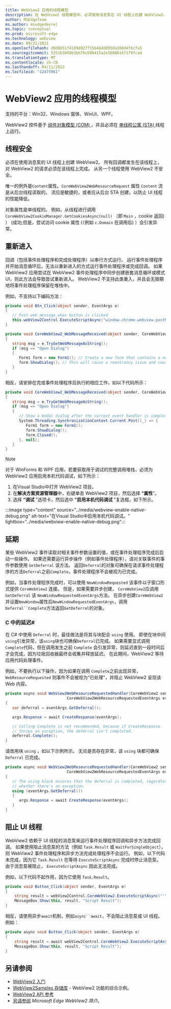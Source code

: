 ```yaml
---
title: WebView2 应用的线程模型
description: 在 WebView2 线程模型中，必须使用消息泵在 UI 线程上创建 WebView2。
author: MSEdgeTeam
ms.author: msedgedevrel
ms.topic: conceptual
ms.prod: microsoft-edge
ms.technology: webview
ms.date: 09/21/2021
ms.openlocfilehash: d9d8651f4189d927f15b4bdd0950a160d4fbcfa5
ms.sourcegitcommit: 5351b3950b3bb7bc698415a2e5608816f1f9fca4
ms.translationtype: MT
ms.contentlocale: zh-CN
ms.lasthandoff: 04/11/2022
ms.locfileid: "12473961"
---
```

# <a name="threading-model-for-webview2-apps"></a>WebView2 应用的线程模型

支持的平台：Win32、Windows 窗体、WinUI、WPF。

WebView2 控件基于 [组件对象模型 (COM) ](/windows/win32/com/the-component-object-model) ，并且必须在 [单线程公寓 (STA) ](/windows/win32/com/single-threaded-apartments) 线程上运行。


<!-- ====================================================================== -->
## <a name="thread-safety"></a>线程安全

必须在使用消息泵的 UI 线程上创建 WebView2。  所有回调都发生在该线程上，对 WebView2 的请求必须在该线程上完成。  从另一个线程使用 WebView2 不安全。

唯一的例外是`Content`属性。`CoreWebView2WebResourceRequest`  属性 `Content` 流是从后台线程读取的。  流应是敏捷的，或者应从后台 STA 创建，以防止 UI 线程的性能降低。

对象属性是单线程的。  例如，从线程进行调用 `CoreWebView2CookieManager.GetCookiesAsync(null)` （即 `Main` ，cookie 返回) ） (成功;但是，尝试访问 cookie 属性 (（例如 `c.Domain` 在调用后) ）会引发异常。


<!-- ====================================================================== -->
## <a name="reentrancy"></a>重新进入

回调（包括事件处理程序和完成处理程序）以串行方式运行。  运行事件处理程序并开始消息循环后，无法以重新进入的方式运行事件处理程序或完成回调。  如果 WebView2 应用尝试在 WebView2 事件处理程序中同步创建嵌套消息循环或模式 UI，则此方法会导致尝试重新进入。  WebView2 不支持此类重入，并且会无限期地将事件处理程序保留在堆栈中。

例如，不支持以下编码方法：

```csharp
private void Btn_Click(object sender, EventArgs e)
{
   // Post web message when button is clicked
   this.webView2Control.ExecuteScriptAsync("window.chrome.webview.postMessage(\"Open Dialog\");");
}

private void CoreWebView2_WebMessageReceived(object sender, CoreWebView2WebMessageReceivedEventArgs e)
{
   string msg = e.TryGetWebMessageAsString();
   if (msg == "Open Dialog")
   {
      Form1 form = new Form1(); // Create a new form that contains a new WebView2 instance when web message is received.
      form.ShowDialog(); // This will cause a reentrancy issue and cause the newly created WebView2 control inside the modal dialog to hang.
   }
}
```

相反，请安排在完成事件处理程序后执行的相应工作，如以下代码所示：

```csharp
private void CoreWebView2_WebMessageReceived(object sender, CoreWebView2WebMessageReceivedEventArgs e)
{
   string msg = e.TryGetWebMessageAsString();
   if (msg == "Open Dialog")
   {
      // Show a modal dialog after the current event handler is completed, to avoid potential reentrancy caused by running a nested message loop in the WebView2 event handler.
      System.Threading.SynchronizationContext.Current.Post((_) => {
         Form1 form = new Form1();
         form.ShowDialog();
         form.Closed();
      }, null);
   }
}
```

> [!NOTE]
> 对于 WinForms 和 WPF 应用，若要获取用于调试的完整调用堆栈，必须为 WebView2 应用启用本机代码调试，如下所示：
> 1. 在Visual Studio中打开 WebView2 项目。
> 1. 在**解决方案资源管理器**中，右键单击 WebView2 项目，然后选择 **“属性**”。
> 1. 选择 **“调试** ”选项卡，然后选中 **“启用本机代码调试** ”复选框，如下所示。

:::image type="content" source="../media/webview-enable-native-debug.png" alt-text="在Visual Studio中启用本机代码调试。" lightbox="../media/webview-enable-native-debug.png":::


<!-- ====================================================================== -->
## <a name="deferrals"></a>延期

某些 WebView2 事件读取对相关事件参数设置的值，或在事件处理程序完成后启动一些操作。  如果还需要运行异步操作（例如事件处理程序），请对关联事件的事件参数使用 `GetDeferral` 该方法。  返回`Deferral`的对象可确保在请求事件处理程序的方法`Deferral`之前`Complete`，事件处理程序不会被视为已完成。

例如，当事件处理程序完成时，可以使用 `NewWindowRequested` 该事件以子窗口形式提供 `CoreWebView2` 连接。  但是，如果需要异步创建， `CoreWebView2`应调用 `GetDeferral` 该 `NewWindowRequestedEventArgs`方法。  在异步创建`CoreWebView2`并设置`NewWindow`属性后`NewWindowRequestedEventArgs`，调用`Deferral``Complete`方法返回`GetDeferral`的对象。

### <a name="deferrals-in-c"></a>C 中的延迟#

在 C# 中使用 `Deferral` 时，最佳做法是将其与块配合 `using` 使用。 即使在块中间`using`引发异常，该`using`块也可确保`Deferral`已完成。 如果需要显式调用 `Complete`代码，但在调用发生之前 `Complete` 会引发异常，则延迟直到一段时间后才会完成，因为垃圾回收器最终会收集并释放延迟。 在此期间，WebView2 等待应用代码处理事件。

例如，不要执行以下操作，因为如果在调用 `Complete`之前出现异常， `WebResourceRequested` 则事件不会被视为“已处理”，并阻止 WebView2 呈现该 Web 内容。

```csharp
private async void WebView2WebResourceRequestedHandler(CoreWebView2 sender,
                           CoreWebView2WebResourceRequestedEventArgs eventArgs)
{
   var deferral = eventArgs.GetDeferral();

   args.Response = await CreateResponse(eventArgs);

   // Calling Complete is not recommended, because if CreateResponse
   // throws an exception, the deferral isn't completed.
   deferral.Complete();
}
```

请改用块 `using` ，如以下示例所示。 无论是否存在异常，该 `using` 块都可确保 `Deferral` 已完成。

```csharp
private async void WebView2WebResourceRequestedHandler(CoreWebView2 sender,
                           CoreWebView2WebResourceRequestedEventArgs eventArgs)
{
   // The using block ensures that the deferral is completed, regardless of
   // whether there's an exception.
   using (eventArgs.GetDeferral())
   {
      args.Response = await CreateResponse(eventArgs);
   }
}
```


<!-- ====================================================================== -->
## <a name="block-the-ui-thread"></a>阻止 UI 线程

WebView2 依赖于 UI 线程的消息泵来运行事件处理程序回调和异步方法完成回调。  如果使用阻止消息泵的方法（例如 `Task.Result` 或 `WaitForSingleObject`），则 WebView2 事件处理程序和异步方法完成处理程序不会运行。  例如，以下代码未完成，因为它 `Task.Result` 在等待 `ExecuteScriptAsync` 完成时停止消息泵。  由于消息泵被阻止， `ExecuteScriptAsync` 因此无法完成。

例如，以下代码不起作用，因为它使用 `Task.Result`。

```csharp
private void Button_Click(object sender, EventArgs e)
{
    string result = webView2Control.CoreWebView2.ExecuteScriptAsync("'test'").Result;
    MessageBox.Show(this, result, "Script Result");
}
```

相反，请使用异步`await`机制，例如`async``await`，不会阻止消息泵或 UI 线程。  例如：

```csharp
private async void Button_Click(object sender, EventArgs e)
{
    string result = await webView2Control.CoreWebView2.ExecuteScriptAsync("'test'");
    MessageBox.Show(this, result, "Script Result");
}
```


<!-- ====================================================================== -->
## <a name="see-also"></a>另请参阅

* [WebView2 入门](../get-started/get-started.md)
* [WebView2Samples 存储库](https://github.com/MicrosoftEdge/WebView2Samples) - WebView2 功能的综合示例。
* [WebView2 API 参考](/dotnet/api/microsoft.web.webview2.wpf.webview2)
* [另请参阅](../index.md#see-also) _Microsoft Edge WebView2 简介_。

